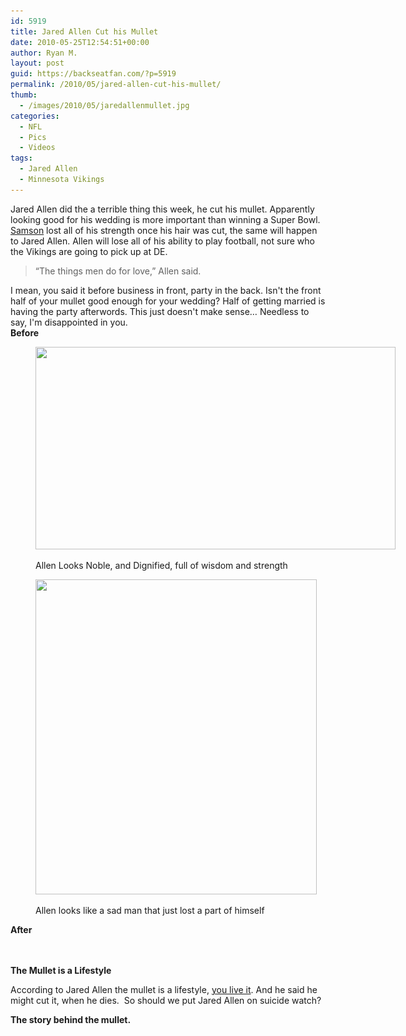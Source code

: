 ```yaml
---
id: 5919
title: Jared Allen Cut his Mullet
date: 2010-05-25T12:54:51+00:00
author: Ryan M.
layout: post
guid: https://backseatfan.com/?p=5919
permalink: /2010/05/jared-allen-cut-his-mullet/
thumb:
  - /images/2010/05/jaredallenmullet.jpg
categories:
  - NFL
  - Pics
  - Videos
tags:
  - Jared Allen
  - Minnesota Vikings
---
```


<div class="entry">
  <p>
    Jared Allen did the a terrible thing this week, he cut his mullet. Apparently looking good for his wedding is more important than winning a Super Bowl. <a href="http://en.wikipedia.org/wiki/Samson">Samson</a> lost all of his strength once his hair was cut, the same will happen to Jared Allen. Allen will lose all of his ability to play football, not sure who the Vikings are going to pick up at DE.
  </p>

  <blockquote>
    <p>
      “The things men do for love,” Allen said.
    </p>
  </blockquote>

  <p>
    I mean, you said it before business in front, party in the back. Isn't the front half of your mullet good enough for your wedding? Half of getting married is having the party afterwords. This just doesn't make sense&#8230; Needless to say, I'm disappointed in you.<br /> <strong>Before</strong>
  </p><figure id="attachment_5923" style="width: 576px" class="wp-caption alignnone">

  <a href="/images/2010/05/jaredallenmullet.jpg"><img class="size-full wp-image-5923 " title="jaredallenmullet" src="/images/2010/05/jaredallenmullet.jpg" alt="" width="576" height="324" srcset="/images/2010/05/jaredallenmullet.jpg 576w, /images/2010/05/jaredallenmullet-300x168.jpg 300w" sizes="(max-width: 576px) 100vw, 576px" /></a><figcaption class="wp-caption-text">Allen Looks Noble, and Dignified, full of wisdom and strength</figcaption></figure>

  <p>
    <strong> </strong>
  </p><figure id="attachment_5920" style="width: 450px" class="wp-caption alignnone">

  <a href="/images/2010/05/jared-haircut.jpg"><img class="size-full wp-image-5920 " title="jared-haircut" src="/images/2010/05/jared-haircut.jpg" alt="" width="450" height="504" srcset="/images/2010/05/jared-haircut.jpg 450w, /images/2010/05/jared-haircut-267x300.jpg 267w" sizes="(max-width: 450px) 100vw, 450px" /></a><figcaption class="wp-caption-text">Allen looks like a sad man that just lost a part of himself</figcaption></figure>

  <p>
    <strong>After</strong>
  </p>

  <p>
    <strong><br /> </strong><br /> <strong> The Mullet is a Lifestyle</strong><br />
  </p>

  <p>
    According to Jared Allen the mullet is a lifestyle, <span style="text-decoration: underline;">you live it</span>. And he said he might cut it, when he dies.  So should we put Jared Allen on suicide watch?
  </p>

  <p>
    <strong>The story behind the mullet.</strong>
  </p>

  <p>
  </p>
</div>
